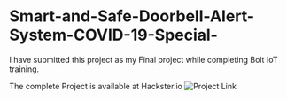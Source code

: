 # Smart-and-Safe-Doorbell-Alert-System-COVID-19-Special-
I have submitted this project as my Final project while completing Bolt IoT training.

The complete Project is available at Hackster.io ![Project Link](#https://www.hackster.io/sajjad-ansari/smart-and-safe-doorbell-alert-system-covid-19-special-d911c4)
